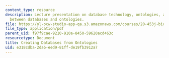 ```yaml
---
content_type: resource
description: Lecture presentation on database technology, ontologies, and the relationship
  between databases and ontologies.
file: https://ol-ocw-studio-app-qa.s3.amazonaws.com/courses/20-453j-biomedical-information-technology-fall-2008/e318cdba2da6eed981ffde19fb3912a7_1021_db_ontology.pdf
file_type: application/pdf
parent_uid: f97f9cae-9210-910a-8450-59620acd463c
resourcetype: Document
title: Creating Databases from Ontologies
uid: e318cdba-2da6-eed9-81ff-de19fb3912a7
---
```

